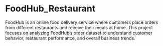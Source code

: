 # FoodHub_Restaurant
FoodHub is an online food delivery service where customers place orders from different restaurants and receive their meals at home. This project focuses on analyzing FoodHub’s order dataset to understand customer behavior, restaurant performance, and overall business trends.
